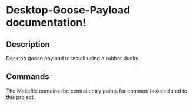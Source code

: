 # Desktop-Goose-Payload documentation!



## Description

Desktop goose payload to install using a rubber ducky


## Commands

The Makefile contains the central entry points for common tasks related to this project.

